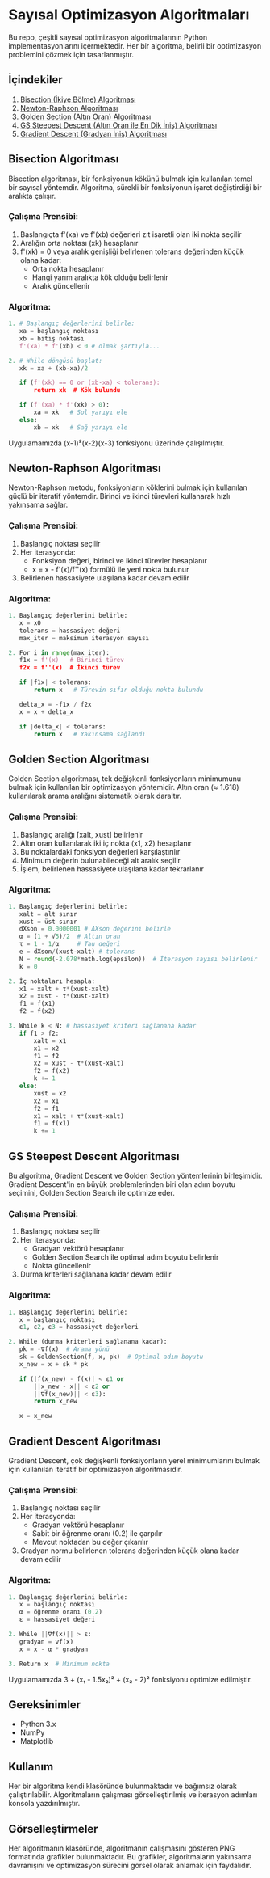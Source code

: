 # Sayısal Optimizasyon Algoritmaları

Bu repo, çeşitli sayısal optimizasyon algoritmalarının Python implementasyonlarını içermektedir. Her bir algoritma, belirli bir optimizasyon problemini çözmek için tasarlanmıştır.

## İçindekiler

1. [Bisection (İkiye Bölme) Algoritması](#bisection-algoritması)
2. [Newton-Raphson Algoritması](#newton-raphson-algoritması)
3. [Golden Section (Altın Oran) Algoritması](#golden-section-algoritması)
4. [GS Steepest Descent (Altın Oran ile En Dik İniş) Algoritması](#gs-steepest-descent-algoritması)
5. [Gradient Descent (Gradyan İniş) Algoritması](#gradient-descent-algoritması)

## Bisection Algoritması

Bisection algoritması, bir fonksiyonun kökünü bulmak için kullanılan temel bir sayısal yöntemdir. Algoritma, sürekli bir fonksiyonun işaret değiştirdiği bir aralıkta çalışır.

### Çalışma Prensibi:

1. Başlangıçta f'(xa) ve f'(xb) değerleri zıt işaretli olan iki nokta seçilir
2. Aralığın orta noktası (xk) hesaplanır
3. f'(xk) = 0 veya aralık genişliği belirlenen tolerans değerinden küçük olana kadar:
   - Orta nokta hesaplanır
   - Hangi yarım aralıkta kök olduğu belirlenir
   - Aralık güncellenir

### Algoritma:

```python
1. # Başlangıç değerlerini belirle:
   xa = başlangıç noktası
   xb = bitiş noktası
   f'(xa) * f'(xb) < 0 # olmak şartıyla...

2. # While döngüsü başlat:
   xk = xa + (xb-xa)/2

   if (f'(xk) == 0 or (xb-xa) < tolerans):
       return xk  # Kök bulundu

   if (f'(xa) * f'(xk) > 0):
       xa = xk   # Sol yarıyı ele
   else:
       xb = xk   # Sağ yarıyı ele
```

Uygulamamızda (x-1)²(x-2)(x-3) fonksiyonu üzerinde çalışılmıştır.

## Newton-Raphson Algoritması

Newton-Raphson metodu, fonksiyonların köklerini bulmak için kullanılan güçlü bir iteratif yöntemdir. Birinci ve ikinci türevleri kullanarak hızlı yakınsama sağlar.

### Çalışma Prensibi:

1. Başlangıç noktası seçilir
2. Her iterasyonda:
   - Fonksiyon değeri, birinci ve ikinci türevler hesaplanır
   - x = x - f'(x)/f''(x) formülü ile yeni nokta bulunur
3. Belirlenen hassasiyete ulaşılana kadar devam edilir

### Algoritma:

```python
1. Başlangıç değerlerini belirle:
   x = x0
   tolerans = hassasiyet değeri
   max_iter = maksimum iterasyon sayısı

2. For i in range(max_iter):
   f1x = f'(x)   # Birinci türev
   f2x = f''(x)  # İkinci türev

   if |f1x| < tolerans:
       return x   # Türevin sıfır olduğu nokta bulundu

   delta_x = -f1x / f2x
   x = x + delta_x

   if |delta_x| < tolerans:
       return x   # Yakınsama sağlandı
```

## Golden Section Algoritması

Golden Section algoritması, tek değişkenli fonksiyonların minimumunu bulmak için kullanılan bir optimizasyon yöntemidir. Altın oran (≈ 1.618) kullanılarak arama aralığını sistematik olarak daraltır.

### Çalışma Prensibi:

1. Başlangıç aralığı [xalt, xust] belirlenir
2. Altın oran kullanılarak iki iç nokta (x1, x2) hesaplanır
3. Bu noktalardaki fonksiyon değerleri karşılaştırılır
4. Minimum değerin bulunabileceği alt aralık seçilir
5. İşlem, belirlenen hassasiyete ulaşılana kadar tekrarlanır

### Algoritma:

```python
1. Başlangıç değerlerini belirle:
   xalt = alt sınır
   xust = üst sınır
   dXson = 0.0000001 # ΔXson değerini belirle
   α = (1 + √5)/2  # Altın oran
   τ = 1 - 1/α     # Tau değeri
   e = dXson/(xust-xalt) # tolerans
   N = round(-2.078*math.log(epsilon))  # İterasyon sayısı belirlenir
   k = 0

2. İç noktaları hesapla:
   x1 = xalt + τ*(xust-xalt)
   x2 = xust - τ*(xust-xalt)
   f1 = f(x1)
   f2 = f(x2)

3. While k < N: # hassasiyet kriteri sağlanana kadar
   if f1 > f2:
       xalt = x1
       x1 = x2
       f1 = f2
       x2 = xust - τ*(xust-xalt)
       f2 = f(x2)
       k += 1
   else:
       xust = x2
       x2 = x1
       f2 = f1
       x1 = xalt + τ*(xust-xalt)
       f1 = f(x1)
       k += 1
```

## GS Steepest Descent Algoritması

Bu algoritma, Gradient Descent ve Golden Section yöntemlerinin birleşimidir. Gradient Descent'in en büyük problemlerinden biri olan adım boyutu seçimini, Golden Section Search ile optimize eder.

### Çalışma Prensibi:

1. Başlangıç noktası seçilir
2. Her iterasyonda:
   - Gradyan vektörü hesaplanır
   - Golden Section Search ile optimal adım boyutu belirlenir
   - Nokta güncellenir
3. Durma kriterleri sağlanana kadar devam edilir

### Algoritma:

```python
1. Başlangıç değerlerini belirle:
   x = başlangıç noktası
   ε1, ε2, ε3 = hassasiyet değerleri

2. While (durma kriterleri sağlanana kadar):
   pk = -∇f(x)  # Arama yönü
   sk = GoldenSection(f, x, pk)  # Optimal adım boyutu
   x_new = x + sk * pk

   if (|f(x_new) - f(x)| < ε1 or
       ||x_new - x|| < ε2 or
       ||∇f(x_new)|| < ε3):
       return x_new

   x = x_new
```

## Gradient Descent Algoritması

Gradient Descent, çok değişkenli fonksiyonların yerel minimumlarını bulmak için kullanılan iteratif bir optimizasyon algoritmasıdır.

### Çalışma Prensibi:

1. Başlangıç noktası seçilir
2. Her iterasyonda:
   - Gradyan vektörü hesaplanır
   - Sabit bir öğrenme oranı (0.2) ile çarpılır
   - Mevcut noktadan bu değer çıkarılır
3. Gradyan normu belirlenen tolerans değerinden küçük olana kadar devam edilir

### Algoritma:

```python
1. Başlangıç değerlerini belirle:
   x = başlangıç noktası
   α = öğrenme oranı (0.2)
   ε = hassasiyet değeri

2. While ||∇f(x)|| > ε:
   gradyan = ∇f(x)
   x = x - α * gradyan

3. Return x  # Minimum nokta
```

Uygulamamızda 3 + (x₁ - 1.5x₂)² + (x₂ - 2)² fonksiyonu optimize edilmiştir.

## Gereksinimler

- Python 3.x
- NumPy
- Matplotlib

## Kullanım

Her bir algoritma kendi klasöründe bulunmaktadır ve bağımsız olarak çalıştırılabilir. Algoritmaların çalışması görselleştirilmiş ve iterasyon adımları konsola yazdırılmıştır.

## Görselleştirmeler

Her algoritmanın klasöründe, algoritmanın çalışmasını gösteren PNG formatında grafikler bulunmaktadır. Bu grafikler, algoritmaların yakınsama davranışını ve optimizasyon sürecini görsel olarak anlamak için faydalıdır.

